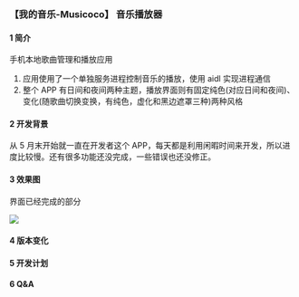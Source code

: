 
### 【我的音乐-Musicoco】 音乐播放器

#### 1 简介

手机本地歌曲管理和播放应用<br>

1. 应用使用了一个单独服务进程控制音乐的播放，使用 aidl 实现进程通信<br>
2. 整个 APP 有日间和夜间两种主题，播放界面则有固定纯色(对应日间和夜间)、变化(随歌曲切换变换，有纯色，虚化和黑边遮罩三种)两种风格<br>

#### 2 开发背景

从 5 月末开始就一直在开发者这个 APP，每天都是利用闲暇时间来开发，所以进度比较慢。还有很多功能还没完成，一些错误也还没修正。<br>

#### 3 效果图
界面已经完成的部分<br>

<img src="https://raw.githubusercontent.com/DuanJiaNing/Musicoco/master/screenshort1.jpg"><br>

#### 4 版本变化

#### 5 开发计划

#### 6 Q&A
